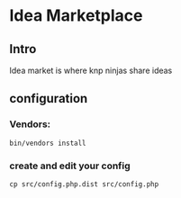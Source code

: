 # Idea Marketplace

## Intro

Idea market is where knp ninjas share ideas

## configuration

### Vendors:

```
bin/vendors install
```

### create and edit your config

```
cp src/config.php.dist src/config.php
```
